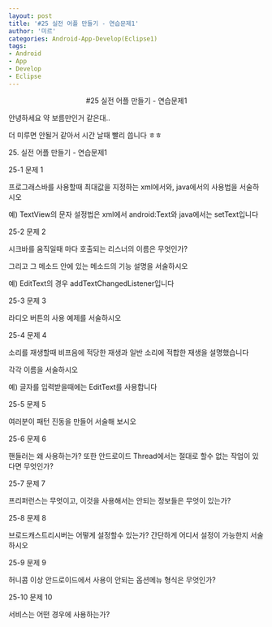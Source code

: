 ```yaml
---
layout: post
title: '#25 실전 어플 만들기 - 연습문제1'
author: '미르'
categories: Android-App-Develop(Eclipse1)
tags:
- Android
- App
- Develop
- Eclipse
---
```



<script> location.href='https://cafe.naver.com/develoid/365425' ; </script>

<p><center>#25 실전 어플 만들기 - 연습문제1</center></p>
<p>안녕하세요 약 보름만인거 같은대..</p>
<p>더 미루면 안될거 같아서 시간 날때 빨리 씁니다 ㅎㅎ</p>
<p>25. 실전 어플 만들기 - 연습문제1</p>
<p>25-1 문제 1</p>
<p>프로그래스바를 사용할때 최대값을 지정하는&nbsp;xml에서와, java에서의 사용법을 서술하시오</p>
<p>예) TextView의 문자 설정법은 xml에서 android:Text와 java에서는 setText입니다</p>
<p>25-2&nbsp;문제 2</p>
<p>시크바를 움직일때 마다 호출되는 리스너의 이름은 무엇인가?</p>
<p>그리고 그 메소드 안에 있는 메소드의 기능 설명을 서술하시오</p>
<p>예) EditText의 경우&nbsp;addTextChangedListener입니다</p>
<p>25-3&nbsp;문제&nbsp;3</p>
<p>라디오 버튼의 사용 예제를 서술하시오</p>
<p>25-4&nbsp;문제 4</p>
<p>소리를 재생할때 비프음에 적당한 재생과 일반 소리에 적합한 재생을 설명했습니다</p>
<p>각각 이름을 서술하시오</p>
<p>예) 글자를 입력받을때에는 EditText를 사용합니다</p>
<p>25-5&nbsp;문제 5</p>
<p>여러분이 패턴 진동을 만들어 서술해 보시오</p>
<p>25-6&nbsp;문제 6</p>
<p>핸들러는 왜 사용하는가? 또한 안드로이드 Thread에서는 절대로 할수 없는 작업이 있다면 무엇인가?</p>
<p>25-7&nbsp;문제 7</p>
<p>프리퍼런스는 무엇이고, 이것을 사용해서는 안되는 정보들은 무엇이 있는가?</p>
<p>25-8&nbsp;문제 8</p>
<p>브로드캐스트리시버는 어떻게 설정할수 있는가? 간단하게 어디서 설정이 가능한지 서술하시오</p>
<p>25-9&nbsp;문제 9</p>
<p>허니콤 이상 안드로이드에서 사용이 안되는 옵션메뉴 형식은 무엇인가?</p>
<p>25-10&nbsp;문제 10</p>
<p>서비스는 어떤 경우에 사용하는가?</p>

